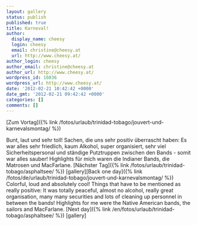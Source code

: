 ```yaml
---
layout: gallery
status: publish
published: true
title: Karneval!
author:
  display_name: cheesy
  login: cheesy
  email: christine@cheesy.at
  url: http://www.cheesy.at/
author_login: cheesy
author_email: christine@cheesy.at
author_url: http://www.cheesy.at/
wordpress_id: 16036
wordpress_url: http://www.cheesy.at/
date: '2012-02-21 10:42:42 +0000'
date_gmt: '2012-02-21 09:42:42 +0000'
categories: []
comments: []
---
```

<!--:de-->[Zum Vortag]({% link /fotos/urlaub/trinidad-tobago/jouvert-und-karnevalsmontag/ %})
Bunt, laut und sehr toll! Sachen, die uns sehr positiv überrascht haben: Es war alles sehr friedlich, kaum Alkohol, super organisiert, sehr viel Sicherheitspersonal und ständige Putztruppen zwischen den Bands - somit war alles sauber!
Highlights für mich waren die Indianer Bands, die Matrosen und MacFarlane.
[Nächster Tag]({% link /fotos/urlaub/trinidad-tobago/asphaltsee/ %})
[gallery]<!--:--><!--:en-->[Back one day]({% link /fotos/de/urlaub/trinidad-tobago/jouvert-und-karnevalsmontag/ %})
Colorful, loud and absolutely cool! Things that have to be mentioned as really positive: It was totally peaceful, almost no alcohol, really great organisation, many many securities and lots of cleaning up personnel in between the bands!
Highlights for me were the Native American bands, the sailors and MacFarlane.
[Next day]({% link /en/fotos/urlaub/trinidad-tobago/asphaltsee/ %})
[gallery]<!--:-->
